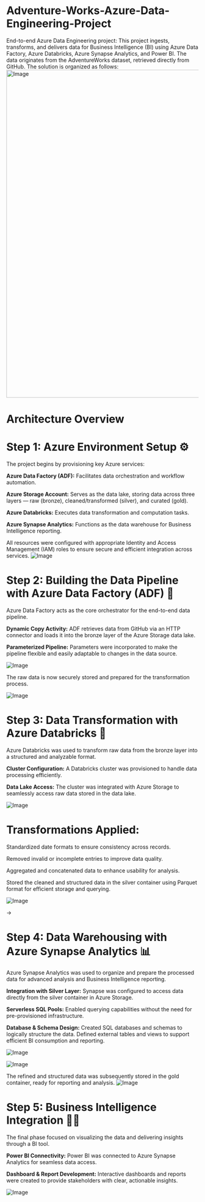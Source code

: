 # Adventure-Works-Azure-Data-Engineering-Project
End-to-end Azure Data Engineering project:
This project ingests, transforms, and delivers data for Business Intelligence (BI) using Azure Data Factory, Azure Databricks, Azure Synapse Analytics, and Power BI. The data originates from the AdventureWorks dataset, retrieved directly from GitHub. The solution is organized as follows:
<img width="858" alt="Image" src="https://github.com/user-attachments/assets/58cc0a74-973d-4530-888e-aa433c44cd1c" />

# Architecture Overview
# Step 1: Azure Environment Setup ⚙️
The project begins by provisioning key Azure services:

**Azure Data Factory (ADF):** Facilitates data orchestration and workflow automation.

**Azure Storage Account:** Serves as the data lake, storing data across three layers — raw (bronze), cleaned/transformed (silver), and curated (gold).

**Azure Databricks:** Executes data transformation and computation tasks.

**Azure Synapse Analytics:** Functions as the data warehouse for Business Intelligence reporting.

All resources were configured with appropriate Identity and Access Management (IAM) roles to ensure secure and efficient integration across services.
![Image](https://github.com/user-attachments/assets/b7d2dd41-812d-4e5d-b627-f123027e1f4f)

# Step 2: Building the Data Pipeline with Azure Data Factory (ADF) 🚀
Azure Data Factory acts as the core orchestrator for the end-to-end data pipeline.

**Dynamic Copy Activity:**
ADF retrieves data from GitHub via an HTTP connector and loads it into the bronze layer of the Azure Storage data lake.

**Parameterized Pipeline:**
Parameters were incorporated to make the pipeline flexible and easily adaptable to changes in the data source.

![Image](https://github.com/user-attachments/assets/99f11a0c-aa8f-4272-9a1c-9cf12a25d33d)

The raw data is now securely stored and prepared for the transformation process.

![Image](https://github.com/user-attachments/assets/4ae7c2eb-0f48-49ea-bafb-03113c124639)

# Step 3: Data Transformation with Azure Databricks 🔄
Azure Databricks was used to transform raw data from the bronze layer into a structured and analyzable format.

**Cluster Configuration:**
A Databricks cluster was provisioned to handle data processing efficiently.

**Data Lake Access:**
The cluster was integrated with Azure Storage to seamlessly access raw data stored in the data lake.

![Image](https://github.com/user-attachments/assets/e7abc0f8-bd31-48c8-9be0-3d4771f1ab12)

# Transformations Applied:

Standardized date formats to ensure consistency across records.

Removed invalid or incomplete entries to improve data quality.

Aggregated and concatenated data to enhance usability for analysis.

Stored the cleaned and structured data in the silver container using Parquet format for efficient storage and querying.

![Image](https://github.com/user-attachments/assets/e7abc0f8-bd31-48c8-9be0-3d4771f1ab12)

->

# Step 4: Data Warehousing with Azure Synapse Analytics 📊
Azure Synapse Analytics was used to organize and prepare the processed data for advanced analysis and Business Intelligence reporting.

**Integration with Silver Layer:**
Synapse was configured to access data directly from the silver container in Azure Storage.

**Serverless SQL Pools:**
Enabled querying capabilities without the need for pre-provisioned infrastructure.

**Database & Schema Design:**
Created SQL databases and schemas to logically structure the data.
Defined external tables and views to support efficient BI consumption and reporting.

![Image](https://github.com/user-attachments/assets/2e655651-fbfa-40bf-a101-2cba4a481c7c)

![Image](https://github.com/user-attachments/assets/89695ba2-cbe6-42b0-9a00-fe941c37af26)

The refined and structured data was subsequently stored in the gold container, ready for reporting and analysis.
![Image](https://github.com/user-attachments/assets/cc24bd2d-8a4a-41fa-ab86-fdd13d1e81a3)

# Step 5: Business Intelligence Integration 🕵️‍♂️
The final phase focused on visualizing the data and delivering insights through a BI tool.

**Power BI Connectivity:**
Power BI was connected to Azure Synapse Analytics for seamless data access.

**Dashboard & Report Development:**
Interactive dashboards and reports were created to provide stakeholders with clear, actionable insights.

![Image](https://github.com/user-attachments/assets/5a00bde0-3027-49b7-b560-25a669952713)









